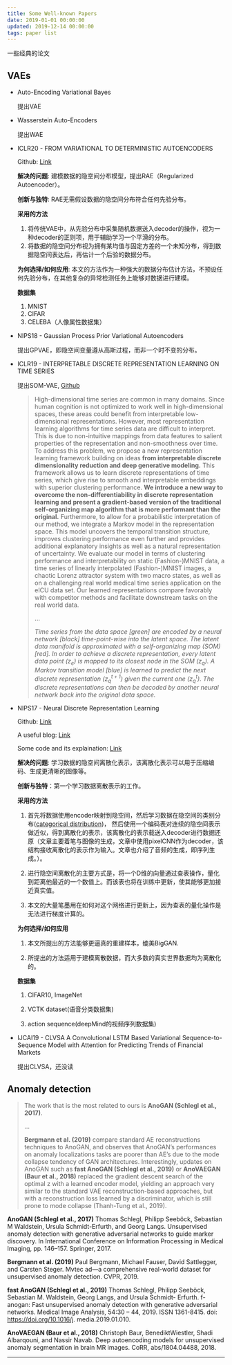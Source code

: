 ```yaml
---
title: Some Well-known Papers
date: 2019-01-01 00:00:00
updated: 2019-12-14 00:00:00
tags: paper list
---
```


 一些经典的论文

## VAEs

+ Auto-Encoding Variational Bayes

  提出VAE
  
  
+ Wasserstein Auto-Encoders

  提出WAE

<!-- more -->
  

+ ICLR20 - FROM VARIATIONAL TO DETERMINISTIC AUTOENCODERS
  
  Github: [Link](https://github.com/ParthaEth/Regularized_autoencoders-RAE-)
  
  **解决的问题**: 建模数据的隐空间分布模型，提出RAE（Regularized Autoencoder）。
  
  **创新与独特**: RAE无需假设数据的隐空间分布符合任何先验分布。
  
  **采用的方法**
  1. 将传统VAE中，从先验分布中采集随机数据送入decoder的操作，视为一种decoder的正则项，用于辅助学习一个平滑的分布。
  2. 将数据的隐空间分布视为拥有某均值与固定方差的一个未知分布，得到数据隐空间表达后，再估计一个后验的数据分布。
  
  **为何选择/如何应用**: 本文的方法作为一种强大的数据分布估计方法，不预设任何先验分布，在其他复杂的异常检测任务上能够对数据进行建模。
  
  **数据集**
  1. MNIST
  2. CIFAR
  3. CELEBA（人像属性数据集）

  
  
+ NIPS18 - Gaussian Process Prior Variational Autoencoders

  提出GPVAE，即隐空间变量遵从高斯过程，而非一个时不变的分布。
  
  
+ ICLR19 - INTERPRETABLE DISCRETE REPRESENTATION LEARNING ON TIME SERIES

  提出SOM-VAE, [Github](https://github.com/ratschlab/SOM-VAE)

  > High-dimensional time series are common in many domains. Since human cognition is
  > not optimized to work well in high-dimensional spaces, these areas could benefit from
  > interpretable low-dimensional representations. However, most representation learning
  > algorithms for time series data are difficult to interpret. This is due to non-intuitive mappings
  > from data features to salient properties of the representation and non-smoothness over time.
  > To address this problem, we propose a new representation learning framework building on
  > ideas **from interpretable discrete dimensionality reduction and deep generative modeling.**
  > This framework allows us to learn discrete representations of time series, which give rise to
  > smooth and interpretable embeddings with superior clustering performance. **We introduce
  > a new way to overcome the non-differentiability in discrete representation learning and
  > present a gradient-based version of the traditional self-organizing map algorithm that is
  > more performant than the original.** Furthermore, to allow for a probabilistic interpretation of
  > our method, we integrate a Markov model in the representation space. This model uncovers
  > the temporal transition structure, improves clustering performance even further and provides
  > additional explanatory insights as well as a natural representation of uncertainty.
  > We evaluate our model in terms of clustering performance and interpretability on static
  > (Fashion-)MNIST data, a time series of linearly interpolated (Fashion-)MNIST images, a
  > chaotic Lorenz attractor system with two macro states, as well as on a challenging real world
  > medical time series application on the eICU data set. Our learned representations compare
  > favorably with competitor methods and facilitate downstream tasks on the real world data.
  >
  > ...
  >
  > *Time series from the data space [green] are encoded
  > by a neural network [black] time-point-wise into the latent space. The latent data manifold is approximated
  > with a self-organizing map (SOM) [red]. In order to achieve a discrete representation, every latent data point
  > ($z_e$) is mapped to its closest node in the SOM ($z_q$). A Markov transition model [blue] is learned to predict
  > the next discrete representation ($z_q ^{t+1}$) given the current one ($z_q ^{t}$). The discrete representations can then be
  > decoded by another neural network back into the original data space.*
  

  
+ NIPS17 - Neural Discrete Representation Learning

  Github: [Link](https://github.com/nakosung/VQ-VAE)
  
  A useful blog: [Link](http://ameroyer.github.io/projects/2019/08/20/VQVAE.html)
  
  Some code and its explaination: [Link](http://ameroyer.github.io/projects/2019/08/20/VQVAE.html)
  
  **解决的问题**: 学习数据的隐空间离散化表示，该离散化表示可以用于压缩编码、生成更清晰的图像等。
  
  **创新与独特**：第一个学习数据离散表示的工作。
  
  **采用的方法**
  1. 首先将数据使用encoder映射到隐空间，然后学习数据在隐空间的类别分布([categorical distribution](https://zhuanlan.zhihu.com/p/59550457))，
  然后使用一个编码表对连续的隐空间表示做近似，得到离散化的表示，该离散化的表示载送入decoder进行数据还原（文章主要着笔与图像的生成，文章中使用pixelCNN作为decoder，该结构接收离散化的表示作为输入。文章也介绍了音频的生成，即序列生成。）。
  
  2. 进行隐空间离散化的主要方式是，将一个D维的向量通过查表操作，量化到距离他最近的一个数值上。而该表也将在训练中更新，使其能够更加接近真实值。
  
  3. 本文的大量笔墨用在如何对这个网络进行更新上，因为查表的量化操作是无法进行梯度计算的。
  
  **为何选择/如何应用**
  1. 本文所提出的方法能够更逼真的重建样本，媲美BigGAN.
  
  2. 所提出的方法适用于建模离散数据，而大多数的真实世界数据均为离散化的。
  
  **数据集**
  1. CIFAR10, ImageNet
  
  2. VCTK dataset(语音分类数据集)
  
  3. action sequence(deepMind的视频序列数据集)
  
  
+ IJCAI19 - CLVSA A Convolutional LSTM Based Variational Sequence-to-Sequence Model with Attention for Predicting Trends of Financial Markets

  提出CLVSA，还没读
  




## Anomaly detection

  > The work that is the most related to ours is **AnoGAN (Schlegl et al., 2017)**.
  >
  > ...
  >
  > **Bergmann et al. (2019)** compare standard AE reconstructions techniques
  > to AnoGAN, and observes that AnoGAN’s performances on anomaly localizations tasks are
  > poorer than AE’s due to the mode collapse tendency of GAN architectures. Interestingly, updates on
  > AnoGAN such as **fast AnoGAN (Schlegl et al., 2019)** or **AnoVAEGAN (Baur et al., 2018)** replaced
  > the gradient descent search of the optimal z with a learned encoder model, yielding an approach
  > very similar to the standard VAE reconstruction-based approaches, but with a reconstruction loss
  > learned by a discriminator, which is still prone to mode collapse (Thanh-Tung et al., 2019).
  
  **AnoGAN (Schlegl et al., 2017)** Thomas Schlegl, Philipp Seeböck, Sebastian M Waldstein, Ursula Schmidt-Erfurth, and Georg
  Langs. Unsupervised anomaly detection with generative adversarial networks to guide marker
  discovery. In International Conference on Information Processing in Medical Imaging, pp. 146–157. Springer, 2017.
  
  **Bergmann et al. (2019)** Paul Bergmann, Michael Fauser, David Sattlegger, and Carsten Steger. Mvtec ad—a comprehensive real-world 
  dataset for unsupervised anomaly detection. CVPR, 2019.
  
  **fast AnoGAN (Schlegl et al., 2019)** Thomas Schlegl, Philipp Seeböck, Sebastian M. Waldstein, Georg Langs, and Ursula Schmidt-
  Erfurth. f-anogan: Fast unsupervised anomaly detection with generative adversarial networks.
  Medical Image Analysis, 54:30 – 44, 2019. ISSN 1361-8415. doi: https://doi.org/10.1016/j.
  media.2019.01.010.
  
  **AnoVAEGAN (Baur et al., 2018)** Christoph Baur, BenediktWiestler, Shadi Albarqouni, and Nassir Navab. Deep autoencoding models
  for unsupervised anomaly segmentation in brain MR images. CoRR, abs/1804.04488, 2018.
  
-----
  
  
